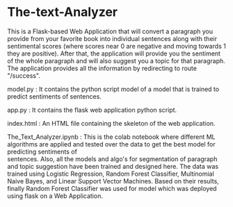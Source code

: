 # The-text-Analyzer

This is a Flask-based Web Application that will convert a paragraph you provide from your favorite book into individual sentences along with their sentimental scores (where scores near 0 are negative and moving towards 1 they are positive).
After that, the application will provide you the sentiment of the whole paragraph and will also suggest you a topic for that paragraph.
The application provides all the information by redirecting to route "/success".

model.py : It contains the python script model of a model that is trained to predict sentiments of sentences.

app.py : It contains the flask web application python script.

index.html : An HTML file containing the skeleton of the web application.

The_Text_Analyzer.ipynb : This is the colab notebook where different ML algorithms are applied and tested over the data to get the best model for predicting sentiments of        
                          sentences. Also, all the models and algo's for segmentation of paragraph and topic suggestion have been trained and designed here. The data was trained
                          using Logistic Regression, Random Forest Classifier, Multinomial Naive Bayes, and Linear Support Vector Machines. Based on their results, finally Random                           Forest Classifier was used for model which was deployed using flask on a Web Application.

                           


